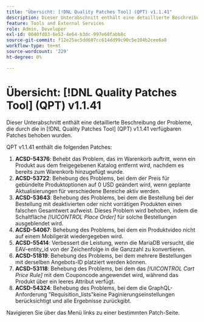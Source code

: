```yaml
---
title: "Übersicht: [!DNL Quality Patches Tool] (QPT) v1.1.41"
description: Dieser Unterabschnitt enthält eine detaillierte Beschreibung der Probleme, die durch die in [!DNL Quality Patches Tool]  (QPT) v1.1.41 verfügbaren Patches behoben wurden.
feature: Tools and External Services
role: Admin, Developer
exl-id: 0040fd03-6e53-4e64-b3dc-997e60fabb8c
source-git-commit: f12e25ac5dd607cc614dd99c90c5e104b2cee6a8
workflow-type: tm+mt
source-wordcount: '229'
ht-degree: 0%

---
```


# Übersicht: [!DNL Quality Patches Tool] (QPT) v1.1.41

Dieser Unterabschnitt enthält eine detaillierte Beschreibung der Probleme, die durch die in [!DNL Quality Patches Tool] (QPT) v1.1.41 verfügbaren Patches behoben wurden.

QPT v1.1.41 enthält die folgenden Patches:

1. **ACSD-54376**: Behebt das Problem, das im Warenkorb auftritt, wenn ein Produkt aus dem freigegebenen Katalog entfernt wird, nachdem es bereits zum Warenkorb hinzugefügt wurde.
1. **ACSD-53722**: Behebung des Problems, bei dem der Preis für gebündelte Produktoptionen auf 0 USD geändert wird, wenn geplante Aktualisierungen für verschiedene Bereiche aktiv werden.
1. **ACSD-53643**: Behebung des Problems, bei dem die Bestellung bei der Bestellung mit deaktivierten oder nicht vorrätigen Produkten einen falschen Gesamtwert aufweist. Dieses Problem wird behoben, indem die Schaltfläche *[!UICONTROL Place Order]* für solche Bestellungen ausgeblendet wird.
1. **ACSD-54067**: Behebung des Problems, bei dem ein Produktvideo nicht auf einem Mobilgerät wiedergegeben wird.
1. **ACSD-55414**: Verbessert die Leistung, wenn die MariaDB versucht, die EAV-entity_id von der Zeichenfolge in die Ganzzahl zu konvertieren.
1. **ACSD-51819**: Behebung des Problems, bei dem mehrere Bestellungen mit derselben Angebots-ID platziert werden können.
1. **ACSD-53118**: Behebung des Problems, bei dem das *[!UICONTROL Cart Price Rule]* mit dem Couponcode angewendet wird, während das Produkt über ein leeres Attribut verfügt.
1. **ACSD-54324**: Behebung des Problems, bei dem die GraphQL-Anforderung &quot;Requisition_lists&quot;keine Paginierungseinstellungen berücksichtigt und alle Ergebnisse zurückgibt.

Navigieren Sie über das Menü links zu einer bestimmten Patch-Seite.
